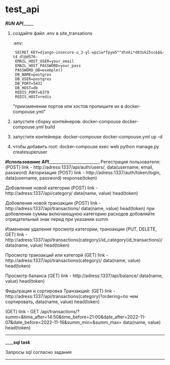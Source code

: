 # test_api
_______________RUN API____________________

1) создайте файл .env в site_transations

	.env:
 	
		SECRET_KEY=django-insecure-u_3-yl-wpziw*fpyw5^^dtnki*d83sk25sc&$&-t4_dl@d576-
		EMAIL_HOST_USER=your_email
		EMAIL_HOST_PASSWORD=your_pass
		PASSWORD_DB=exemple()
		DB_NAME=postgres
		DB_USER=postgres
		DB_PORT=5432
		DB_HOST=db
		REDIS_PORT=6379
		REDIS_HOST=redis
	"приизменении портов или хостов пропишите их в docker-compouse.yml"

2) запустите сборку контейнеров:
	docker-compouse docker-compouse.yml build

3) запустите контейнера:
	docker-compouse docker-compouse.yml up -d
4) чтобы добавить root:
	docker-compouse exec web python manage.py createsuperuser

_________Использование API__________________________________
Регестрация пользователя:
(POST) link - http://adress:1337/api/auth/users/, data(username, email, password)
Авторизация 
(POST) link - http://adress:1337/auth/token/login, data(username, password) response(token)

Добовление новой категории 
(POST) link - http://adress:1337/api/category/ data(name, value) head(token) 

Добовление новой транзакции
(POST) link - http://adress:1337/api/transactions/ data(name, value) head(token)
при добовлении суммы включающуюю категорию расходов добовляйте отрицательный знак перед при указании summ

Изменение удаление просмотр категории, транзакции
(PUT, DELETE, GET) link - http://adress:1337/api/transactions(category)/id_category(id_transactions)/ data(name, value) head(token)

Просмотр транзакций или категорй
(GET) link - http://adress:1337/api/transactions(category)/ data(name, value) head(token)

Просмотр баланса 
(GET) link -  http://adress:1337/api/balance/ data(name, value) head(token)

Фидьтрация и сортировка Транзакций: 
(GET) link - http://adress:1337/api/transactions(category)?ordering=по чем сортировать,   data(name, value) head(token)

(GET) link - GET /api/transactions/?summ=&time_after=14:50&time_before=21:00&date_after=2022-11-07&date_before=2022-11-16&summ_min=&summ_max=   data(name, value) head(token)


_____________________________________________________________________________________________________________________________



______________________sql task__________________

Запросы sql согласно задания
_______________________________________________